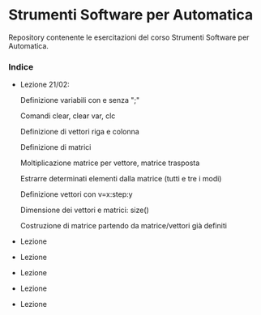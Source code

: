 # Strumenti Software per Automatica
Repository contenente le esercitazioni del corso Strumenti Software per Automatica.

### Indice
- Lezione 21/02:

  Definizione variabili con e senza ";"

  Comandi clear, clear var, clc

  Definizione di vettori riga e colonna

  Definizione di matrici

  Moltiplicazione matrice per vettore, matrice trasposta

  Estrarre determinati elementi dalla matrice (tutti e tre i modi)

  Definizione vettori con v=x:step:y

  Dimensione dei vettori e matrici: size()

  Costruzione di matrice partendo da matrice/vettori già definiti

- Lezione
- Lezione
- Lezione
- Lezione
- Lezione
